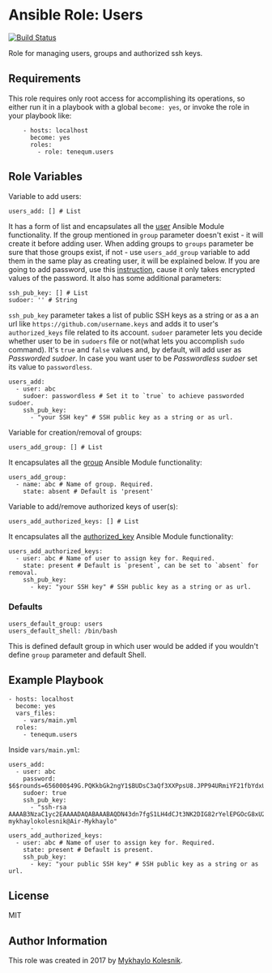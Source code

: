 Ansible Role: Users
=========
[![Build Status](https://travis-ci.org/tenequm/ansible-ssh-users.svg?branch=master)](https://travis-ci.org/tenequm/ansible-ssh-users)

Role for managing users, groups and authorized ssh keys.

Requirements
------------
This role requires only root access for accomplishing its operations, so either run it in a playbook with a global `become: yes`, or invoke the role in your playbook like:
```
    - hosts: localhost
      become: yes
      roles:
        - role: tenequm.users
```
Role Variables
--------------
Variable to add users:
```
users_add: [] # List
```
It has a form of list and encapsulates all the [user](http://docs.ansible.com/ansible/user_module.html) Ansible Module functionality. If the group mentioned in `group` parameter doesn't exist - it will create it before adding user. When adding groups to `groups` parameter be sure that those groups exist, if not - use `users_add_group` variable to add them in the same play as creating user, it will be explained below.
If you are going to add password, use this [instruction](http://docs.ansible.com/ansible/faq.html#how-do-i-generate-crypted-passwords-for-the-user-module), cause it only takes encrypted values of the password. It also has some additional parameters:
```
ssh_pub_key: [] # List
sudoer: '' # String
```
`ssh_pub_key` parameter takes a list of public SSH keys as a string or as a an url like `https://github.com/username.keys` and adds it to user's `authorized_keys` file related to its account.
`sudoer` parameter lets you decide whether user to be in `sudoers` file or not(what lets you accomplish `sudo` command). It's `true` and `false` values and, by default, will add user as *Passworded sudoer*. In case you want user to be *Passwordless sudoer* set its value to `passwordless`.
```
users_add:
  - user: abc
    sudoer: passwordless # Set it to `true` to achieve passworded sudoer.
    ssh_pub_key:
      - "your SSH key" # SSH public key as a string or as url.
```
Variable for creation/removal of groups:
```
users_add_group: [] # List
```
It encapsulates all the [group](http://docs.ansible.com/ansible/group_module.html) Ansible Module functionality:
```
users_add_group:
  - name: abc # Name of group. Required.
    state: absent # Default is 'present'
```
Variable to add/remove authorized keys of user(s):
```
users_add_authorized_keys: [] # List
```
It encapsulates all the [authorized_key](http://docs.ansible.com/ansible/authorized_key_module.html) Ansible Module functionality:
```
users_add_authorized_keys:
  - user: abc # Name of user to assign key for. Required.
    state: present # Default is `present`, can be set to `absent` for removal.
    ssh_pub_key:
      - key: "your SSH key" # SSH public key as a string or as url.
```
### Defaults
```
users_default_group: users 
users_default_shell: /bin/bash
```
This is defined default group in which user would be added if you wouldn't define `group` parameter and default Shell.

Example Playbook
----------------
```
- hosts: localhost
  become: yes
  vars_files:
    - vars/main.yml
  roles:
    - tenequm.users
```
Inside `vars/main.yml`:
```
users_add:
  - user: abc
    password: $6$rounds=656000$49G.PQKkbGk2ngY1$BUDsC3aQf3XXPpsU8.JPP94URmiYF21fbYdxU/K8G0iJstvc3EEVmrFW5K51b7q4J.qgliRV16O5tpMSjuXhY1
    sudoer: true
    ssh_pub_key:
      - "ssh-rsa AAAAB3NzaC1yc2EAAAADAQABAAABAQDN43dn7fgS1LH4dCJt3NK2DIG82rYelEPGOcG8xU2WkRL9LjCZb42JIi1fSbvHPIgZXxWc2w01h2fYVBwyHXDU+7mLNMc3ZpcKCVW3hoAb7AVA/WwaBgrtBLmuU1M2eM+d//ih5kDnAS58ZmcUg8JYxvqc4tJyFQh969lGQ+UQab/BPVvoAP9ntPSk89qOYrm04l1uIxVayQT+taYXG37akp4nAaGsGF4Si/kRVzhjAgP/VuJvq4y3STUIIi4pmjhSQX4fyULQNY58aaYW4AXoGFb2S6xKX4oxCRuyhFaJdPtNCTGGyYTISkrevpSWlZSbdYOxijLZTaFNg7h+ngIV mykhaylokolesnik@Air-Mykhaylo"
      -
users_add_authorized_keys:
  - user: abc # Name of user to assign key for. Required.
    state: present # Default is present.
    ssh_pub_key:
      - key: "your public SSH key" # SSH public key as a string or as url.
```
License
-------

MIT

Author Information
------------------

This role was created in 2017 by [Mykhaylo Kolesnik](http://github.com/tenequm).
